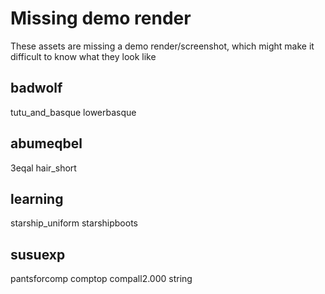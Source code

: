 # Missing demo render

These assets are missing a demo render/screenshot, which might make it difficult to know what they look like

## badwolf

tutu_and_basque
lowerbasque

## abumeqbel

3eqal
hair_short

## learning

starship_uniform
starshipboots

## susuexp

pantsforcomp
comptop
compall2.000
string
